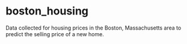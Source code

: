 # boston_housing
Data collected for housing prices in the Boston, Massachusetts area to predict the selling price of a new home.
